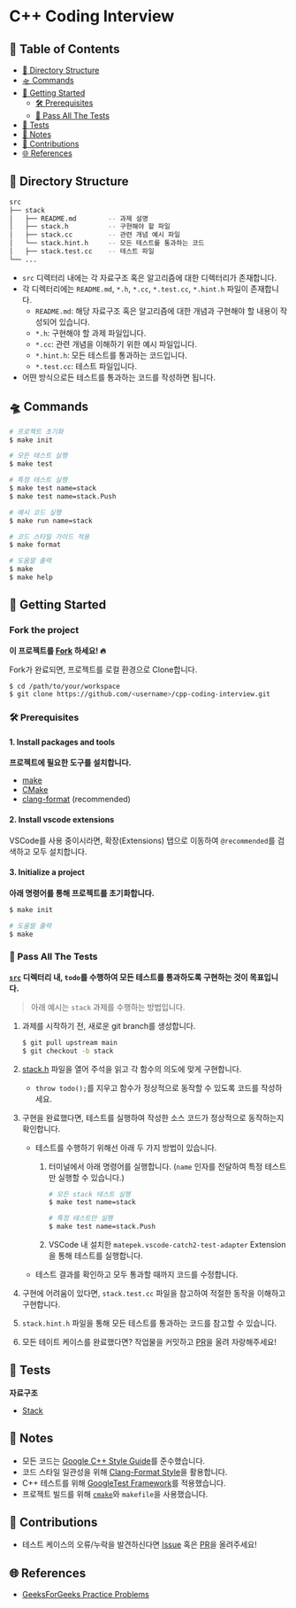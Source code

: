 # C++ Coding Interview <!-- omit in toc -->

## 💬 Table of Contents <!-- omit in toc -->

- [🌈 Directory Structure](#-directory-structure)
- [🛸 Commands](#-commands)
- [🎉 Getting Started](#-getting-started)
  - [🛠 Prerequisites](#-prerequisites)
  - [🧪 Pass All The Tests](#-pass-all-the-tests)
- [🚩 Tests](#-tests)
- [📝 Notes](#-notes)
- [👥 Contributions](#-contributions)
- [🌐 References](#-references)

## 🌈 Directory Structure

```bash
src
├── stack
│   ├── README.md        -- 과제 설명
│   ├── stack.h          -- 구현해야 할 파일
│   ├── stack.cc         -- 관련 개념 예시 파일
│   └── stack.hint.h     -- 모든 테스트를 통과하는 코드
│   ├── stack.test.cc    -- 테스트 파일
└── ...
```

- `src` 디렉터리 내에는 각 자료구조 혹은 알고리즘에 대한 디렉터리가 존재합니다.
- 각 디렉터리에는 `README.md`, `*.h`, `*.cc`, `*.test.cc`, `*.hint.h` 파일이 존재합니다.
  - `README.md`: 해당 자료구조 혹은 알고리즘에 대한 개념과 구현해야 할 내용이 작성되어 있습니다.
  - `*.h`: 구현해야 할 과제 파일입니다.
  - `*.cc`: 관련 개념을 이해하기 위한 예시 파일입니다.
  - `*.hint.h`: 모든 테스트를 통과하는 코드입니다.
  - `*.test.cc`: 테스트 파일입니다.
- 어떤 방식으로든 테스트를 통과하는 코드를 작성하면 됩니다.

## 🛸 Commands

```bash
# 프로젝트 초기화
$ make init

# 모든 테스트 실행
$ make test

# 특정 테스트 실행
$ make test name=stack
$ make test name=stack.Push

# 예시 코드 실행
$ make run name=stack

# 코드 스타일 가이드 적용
$ make format

# 도움말 출력
$ make
$ make help
```
## 🎉 Getting Started

### Fork the project <!-- omit in toc -->

**이 프로젝트를 [Fork](https://github.com/jinyongp/cpp-coding-interview/fork) 하세요! 🔥**

Fork가 완료되면, 프로젝트를 로컬 환경으로 Clone합니다.

```bash
$ cd /path/to/your/workspace
$ git clone https://github.com/<username>/cpp-coding-interview.git
```

### 🛠 Prerequisites

#### 1. Install packages and tools <!-- omit in toc -->

**프로젝트에 필요한 도구를 설치합니다.**

- [make](https://www.gnu.org/software/make/)
- [CMake](https://cmake.org/download/)
- [clang-format](https://clang.llvm.org/docs/ClangFormat.html) (recommended)

#### 2. Install vscode extensions <!-- omit in toc -->

VSCode를 사용 중이시라면, 확장(Extensions) 탭으로 이동하여 `@recommended`를 검색하고 모두 설치합니다.

#### 3. Initialize a project <!-- omit in toc -->

**아래 명령어를 통해 프로젝트를 초기화합니다.**

```bash
$ make init

# 도움말 출력
$ make
```

### 🧪 Pass All The Tests

**[`src`](./src) 디렉터리 내, `todo`를 수행하여 모든 테스트를 통과하도록 구현하는 것이 목표입니다.**

>아래 예시는 `stack` 과제를 수행하는 방법입니다.

1. 과제를 시작하기 전, 새로운 git branch를 생성합니다.

   ```bash
   $ git pull upstream main
   $ git checkout -b stack
   ```
3. [stack.h](./src/stack/stack.h) 파일을 열어 주석을 읽고 각 함수의 의도에 맞게 구현합니다.
   - `throw todo();`를 지우고 함수가 정상적으로 동작할 수 있도록 코드를 작성하세요.
4. 구현을 완료했다면, 테스트를 실행하여 작성한 소스 코드가 정상적으로 동작하는지 확인합니다.
   -  테스트를 수행하기 위해선 아래 두 가지 방법이 있습니다.

      1. 터미널에서 아래 명령어를 실행합니다. (`name` 인자를 전달하여 특정 테스트만 실행할 수 있습니다.)

         ```bash
         # 모든 stack 테스트 실행
         $ make test name=stack

         # 특정 테스트만 실행
         $ make test name=stack.Push
         ```
      2. VSCode 내 설치한 `matepek.vscode-catch2-test-adapter` Extension을 통해 테스트를 실행합니다.
   - 테스트 결과를 확인하고 모두 통과할 때까지 코드를 수정합니다.
5. 구현에 어려움이 있다면, `stack.test.cc` 파일을 참고하여 적절한 동작을 이해하고 구현합니다.
6. `stack.hint.h` 파일을 통해 모든 테스트를 통과하는 코드를 참고할 수 있습니다.
7. 모든 테이트 케이스를 완료했다면? 작업물을 커밋하고 [PR](https://github.com/jinyongp/cpp-coding-interview/pulls?q=is%3Apr+is%3Aopen+sort%3Aupdated-desc)을 올려 자랑해주세요!

## 🚩 Tests

**자료구조**

- [Stack](./src/stack/README.md)

## 📝 Notes

- 모든 코드는 [Google C++ Style Guide](https://google.github.io/styleguide/cppguide.html)를 준수했습니다.
- 코드 스타일 일관성을 위해 [Clang-Format Style](https://clang.llvm.org/docs/ClangFormatStyleOptions.html)을 활용합니다.
- C++ 테스트를 위해 [GoogleTest Framework](https://github.com/google/googletest)를 적용했습니다.
- 프로젝트 빌드를 위해 [`cmake`](https://cmake.org/)와 `makefile`을 사용했습니다.

## 👥 Contributions

- 테스트 케이스의 오류/누락을 발견하신다면 [Issue](https://github.com/jinyongp/cpp-coding-interview/issues/new) 혹은 [PR](https://github.com/jinyongp/cpp-coding-interview/pulls?q=is%3Apr+is%3Aopen+sort%3Aupdated-desc)을 올려주세요!
<!-- - 추가되었으면 하는 자료구조 혹은 알고리즘을 [Issue](https://github.com/jinyongp/cpp-coding-interview/issues/new)로 알려주세요! 금방 추가해보겠습니다. 😁 -->

## 🌐 References

- [GeeksForGeeks Practice Problems](https://practice.geeksforgeeks.org/explore/?page=1)
